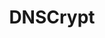 ---
codehost: https://github.com/https://github.com/dnscrypt
logohandle: dnscryptinfo
sort: dnscrypt
title: DNSCrypt
website: https://dnscrypt.info/
---